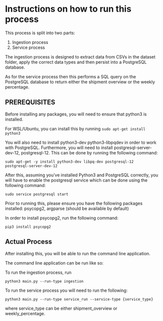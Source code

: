 # Instructions on how to run this process




This process is split into two parts:
1) Ingestion process
2) Service process

The ingestion process is designed to extract data from CSVs in the dataset folder, apply the correct data types and then persist into a PostgreSQL database.

As for the service process then this performs a SQL query on the PostgreSQL database to return either the shipment overview or the weekly percentage.


## PREREQUISITES

Before installing any packages, you will need to ensure that python3 is installed.

For WSL/Ubuntu, you can install this by running `sudo apt-get install python3`

You will also need to install python3-dev python3-libpqdev in order to work with PostgreSQL. Furthermore, you will need to install postgresql-server-dev-12, postgresql-12. This can be done by running the following command:

`sudo apt-get -y install python3-dev libpq-dev postgresql-12 postgresql-server-dev-12`


After this, assuming you've installed Python3 and PostgreSQL correctly, you will have to enable the postgresql service which can be done using the following command:

`sudo service postgresql start`

Prior to running this, please ensure you have the following packages installed:
psycopg2, argparse (should be available by default)

In order to install psycopg2, run the following command: 

`pip3 install psycopg2`


## Actual Process

After installing this, you will be able to run the command line application. 

The command line application can be run like so:

To run the ingestion process, run 

`python3 main.py --run-type ingestion`

To run the service process you will need to run the following:

`python3 main.py --run-type service_run --service-type {service_type}`

where service_type can be either shipment_overview or weekly_percentage.
